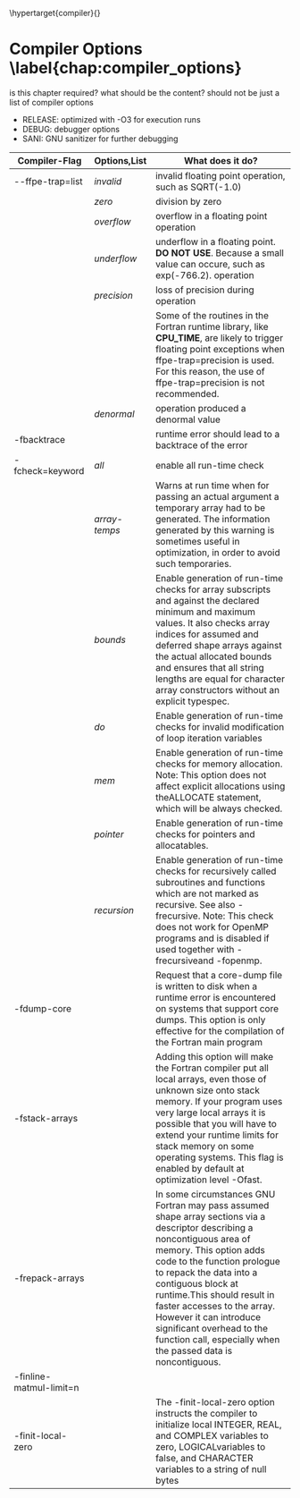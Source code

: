 \hypertarget{compiler}{}

# Compiler Options \label{chap:compiler_options}

is this chapter required? what should be the content? should not be just a list of compiler options

* RELEASE: optimized with -O3 for execution runs
* DEBUG: debugger options
* SANI: GNU sanitizer for further debugging
  
| Compiler-Flag           | Options,List  | What does it do?                                                                                                                                                                                                                                                                                                                                                                                                   |
|-------------------------|---------------|--------------------------------------------------------------------------------------------------------------------------------------------------------------------------------------------------------------------------------------------------------------------------------------------------------------------------------------------------------------------------------------------------------------------|
|     --ffpe-trap=list    |  *invalid*    | invalid floating point operation, such as SQRT(-1.0)                                                                                                                                                                                                                                                                                                                                                               |
|                         |     *zero*    | division by zero                                                                                                                                                                                                                                                                                                                                                                                                   |
|                         |   *overflow*  | overflow in a floating point operation                                                                                                                                                                                                                                                                                                                                                                             |
|                         |  *underflow*  | underflow in a floating point. **DO NOT USE**. Because a small value can occure, such as exp(-766.2). operation                                                                                                                                                                                                                                                                                                      |
|                         |  *precision*  | loss of precision during operation                                                                                                                                                                                                                                                                                                                                                                                 |
|                         |               | Some of the routines in the Fortran runtime library, like **CPU_TIME**, are likely to trigger floating point exceptions when ffpe-trap=precision is used. For this reason, the use of ffpe-trap=precision is not recommended.                                                                                                                                                                                        |
|                         |   *denormal*  | operation produced a denormal value                                                                                                                                                                                                                                                                                                                                                                                |
| -fbacktrace             |               | runtime error should lead to a backtrace of the error                                                                                                                                                                                                                                                                                                                                                              |
| -fcheck=keyword         |     *all*     | enable all run-time check                                                                                                                                                                                                                                                                                                                                                                                          |
|                         | *array-temps* | Warns at run time when for passing an actual argument a temporary array had to be generated. The information generated by this warning is sometimes useful in optimization, in order to avoid such temporaries.                                                                                                                                                                                                    |
|                         |    *bounds*   | Enable generation of run-time checks for array subscripts and against the declared minimum and maximum values. It also checks array indices for assumed and deferred shape arrays against the actual allocated bounds and ensures that all string lengths are equal for character array constructors without an explicit typespec.                                                                                 |
|                         |      *do*     | Enable generation of run-time checks for invalid modification of loop iteration variables                                                                                                                                                                                                                                                                                                                          |
|                         |     *mem*     | Enable generation of run-time checks for memory allocation. Note: This option does not affect explicit allocations using theALLOCATE statement, which will be always checked.                                                                                                                                                                                                                                      |
|                         |   *pointer*   | Enable generation of run-time checks for pointers and allocatables.                                                                                                                                                                                                                                                                                                                                                |
|                         | *recursion*   | Enable generation of run-time checks for recursively called subroutines and functions which are not marked as recursive. See also -frecursive. Note: This check does not work for OpenMP programs and is disabled if used together with -frecursiveand -fopenmp.                                                                                                                                                   |
| -fdump-core             |               | Request that a core-dump file is written to disk when a runtime error is encountered on systems that support core dumps. This option is only effective for the compilation of the Fortran main program                                                                                                                                                                                                             |
| -fstack-arrays          |               | Adding this option will make the Fortran compiler put all local arrays, even those of unknown size onto stack memory. If your program uses very large local arrays it is possible that you will have to extend your runtime limits for stack memory on some operating systems. This flag is enabled by default at optimization level -Ofast.                                                                       |
| -frepack-arrays         |               | In some circumstances GNU Fortran may pass assumed shape array sections via a descriptor describing a noncontiguous area of memory. This option adds code to the function prologue to repack the data into a contiguous block at runtime.This should result in faster accesses to the array. However it can introduce significant overhead to the function call, especially when the passed data is noncontiguous. |
| -finline-matmul-limit=n |               |                                                                                                                                                                                                                                                                                                                                                                                                                    |
| -finit-local-zero       |               | The -finit-local-zero option instructs the compiler to initialize local INTEGER, REAL, and COMPLEX variables to zero, LOGICALvariables to false, and CHARACTER variables to a string of null bytes                                                                                                                                                                                                                 |
